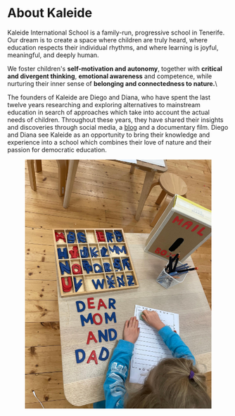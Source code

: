 # About Kaleide

Kaleide International School is a family-run, progressive school in Tenerife. Our dream is to create a space where children are truly heard, where education respects their individual rhythms, and where learning is joyful, meaningful, and deeply human.

We foster children's **self-motivation and autonomy**, together with **critical and divergent thinking**, **emotional awareness** and competence, while nurturing their inner sense of **belonging and connectedness to nature.**\


The founders of Kaleide are Diego and Diana, who have spent the last twelve years researching and exploring alternatives to mainstream education in search of approaches which take into account the actual needs of children. Throughout these years, they have shared their insights and discoveries through social media, a [blog](https://www.estonoesunaescuela.org) and a documentary film. Diego and Diana see Kaleide as an opportunity to bring their knowledge and experience into a school which combines their love of nature and their passion for democratic education.

<figure><img src="../.gitbook/assets/IMG_1523.JPG" alt=""><figcaption></figcaption></figure>
